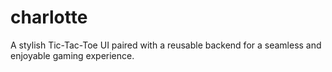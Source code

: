 # charlotte
A stylish Tic-Tac-Toe UI paired with a reusable backend for a seamless and enjoyable gaming experience.
